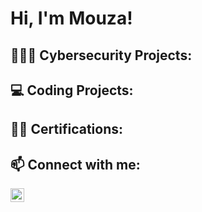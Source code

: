 <h1>Hi, I'm Mouza! 
 
<h2> 👩🏽‍💻 Cybersecurity Projects:</h2>

<h2> 💻  Coding Projects:</h2>

<h2> 📜✅ Certifications:</h2>

<h2> 📫 Connect with me:</h2>


[<img align="left" alt="MozaAlameri | LinkedIn" width="22px" src="https://cdn.jsdelivr.net/npm/simple-icons@v3/icons/linkedin.svg" />][linkedin]


[linkedin]: www.linkedin.com/in/mouza-alameri-466543237

<!--
